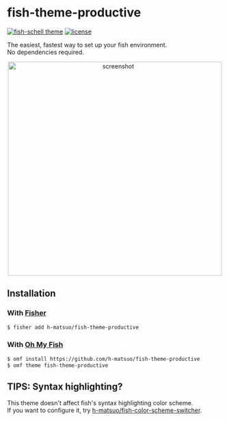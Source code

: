 # fish-theme-productive

[![fish-schell theme](https://badgen.net/badge/fish-shell/theme?icon=terminal)](https://fishshell.com/)
[![license](https://badgen.net/github/license/h-matsuo/theme-productive)](https://github.com/h-matsuo/theme-productive/blob/master/LICENSE)

The easiest, fastest way to set up your fish environment.  
No dependencies required.

<div align=center>
  <img width="500px" src="https://user-images.githubusercontent.com/19528041/57052765-65dec980-6cc4-11e9-9a8a-c5ca68bbb0d5.png" alt="screenshot">
</div>

## Installation

### With [Fisher](https://github.com/jorgebucaran/fisher)

```sh
$ fisher add h-matsuo/fish-theme-productive
```

### With [Oh My Fish](https://github.com/oh-my-fish/oh-my-fish)

```sh 
$ omf install https://github.com/h-matsuo/fish-theme-productive
$ omf theme fish-theme-productive
```

## TIPS: Syntax highlighting?

This theme doesn't affect fish's syntax highlighting color scheme.  
If you want to configure it, try [h-matsuo/fish-color-scheme-switcher](https://github.com/h-matsuo/fish-color-scheme-switcher/).
